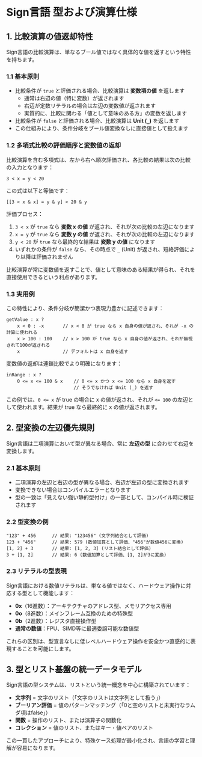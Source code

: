# Sign言語 型および演算仕様

## 1. 比較演算の値返却特性

Sign言語の比較演算は、単なるブール値ではなく具体的な値を返すという特性を持ちます。

### 1.1 基本原則

- 比較条件が `true` と評価される場合、比較演算は **変数項の値** を返します
  - 通常は右辺の値（特に変数）が返されます
  - 右辺が定数リテラルの場合は左辺の変数値が返されます
  - 実質的に、比較に関わる「値として意味のある方」の変数を返します
- 比較条件が `false` と評価される場合、比較演算は **Unit (`_`)** を返します
- この仕組みにより、条件分岐をブール値変換なしに直接値として扱えます

### 1.2 多項式比較の評価順序と変数値の返却

比較演算を含む多項式は、左から右へ順次評価され、各比較の結果は次の比較の入力となります：

```
3 < x = y < 20
```

この式は以下と等価です：

```
[[3 < x & x] = y & y] < 20 & y
```

評価プロセス：
1. `3 < x` が `true` なら **変数 x の値** が返され、それが次の比較の左辺になります
2. `x = y` が `true` なら **変数 y の値** が返され、それが次の比較の左辺になります
3. `y < 20` が `true` なら最終的な結果は **変数 y の値** になります
4. いずれかの条件が `false` なら、その時点で `_` (Unit) が返され、短絡評価により以降は評価されません

比較演算が常に変数値を返すことで、値として意味のある結果が得られ、それを直接使用できるという利点があります。

### 1.3 実用例

この特性により、条件分岐が簡潔かつ表現力豊かに記述できます：

```
getValue : x ?
    x < 0 : -x       // x < 0 が true なら x 自身の値が返され、それが -x の計算に使われる
    x > 100 : 100    // x > 100 が true なら x 自身の値が返され、それが無視されて100が返される
    x                // デフォルトは x 自身を返す
```

変数値の返却は連鎖比較でより明確になります：

```
inRange : x ?
    0 <= x <= 100 & x    // 0 <= x かつ x <= 100 なら x 自身を返す
                         // そうでなければ Unit (_) を返す
```

この例では、`0 <= x` が true の場合に x の値が返され、それが `<= 100` の左辺として使われます。結果が true なら最終的に x の値が返されます。

## 2. 型変換の左辺優先規則

Sign言語は二項演算において型が異なる場合、常に **左辺の型** に合わせて右辺を変換します。

### 2.1 基本原則

- 二項演算の左辺と右辺の型が異なる場合、右辺が左辺の型に変換されます
- 変換できない場合はコンパイルエラーとなります
- 型の一致は「見えない強い静的型付け」の一部として、コンパイル時に検証されます

### 2.2 型変換の例

```
"123" + 456      // 結果: "123456" (文字列結合として評価)
123 + "456"      // 結果: 579 (数値加算として評価、"456"が数値456に変換)
[1, 2] + 3       // 結果: [1, 2, 3] (リスト結合として評価)
3 + [1, 2]       // 結果: 6 (数値加算として評価、[1, 2]が3に変換)
```

### 2.3 リテラルの型表現

Sign言語における数値リテラルは、単なる値ではなく、ハードウェア操作に対応する型として機能します：

- **0x**（16進数）：アーキテクチャのアドレス型、メモリアクセス専用
- **0o**（8進数）：メインフレーム互換のための特殊型
- **0b**（2進数）：レジスタ直接操作型
- **通常の数値**：FPU、SIMD等に最適委譲可能な数値型

これらの区別は、型宣言なしに低レベルハードウェア操作を安全かつ直感的に表現することを可能にします。

## 3. 型とリスト基盤の統一データモデル

Sign言語の型システムは、リストという統一概念を中心に構築されています：

- **文字列** = 文字のリスト（「文字のリストは文字列として扱う」）
- **ブーリアン評価** = 値のパターンマッチング（「0と空のリストと未実行なラムダ項はfalse」）
- **関数** = 操作のリスト、または演算子の関数化
- **コレクション** = 値のリスト、またはキー・値ペアのリスト

この一貫したアプローチにより、特殊ケース処理が最小化され、言語の学習と理解が容易になります。

